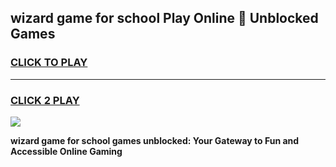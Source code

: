 
## wizard game for school Play Online 👋 Unblocked Games
<h3>
<a href="https://news.freeplayer.one?title=wizard_game_for_school&ref=17GH">CLICK TO PLAY</a></h3>
<hr>

<h3>
<a href="https://news.freeplayer.one?title=wizard_game_for_school&ref=17GH">CLICK 2 PLAY</a>
  
</h3>

<a href="https://news.freeplayer.one?title=wizard_game_for_school&ref=17GH/"><img src="https://clearcache.store/games.png"></a>


**wizard game for school games unblocked: Your Gateway to Fun and Accessible Online Gaming**
